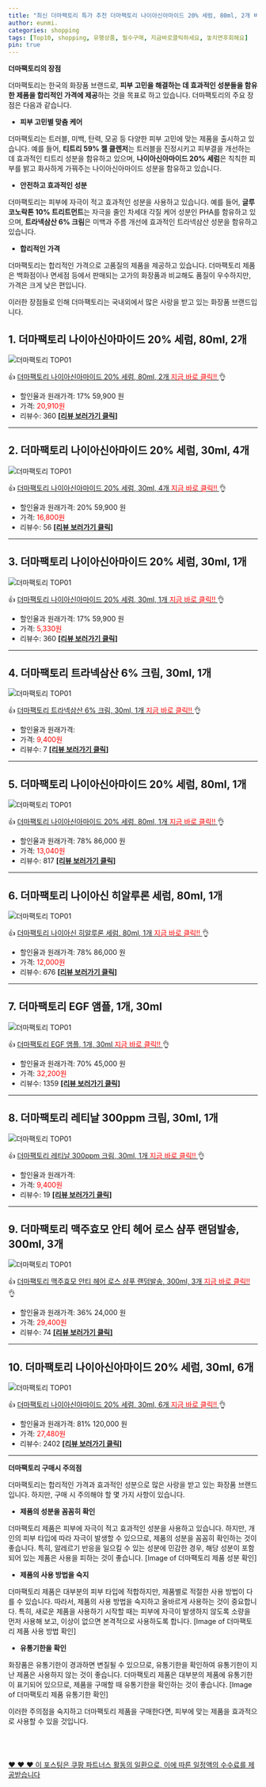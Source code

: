 ```yaml
---
title: "최신 더마팩토리 특가 추천 더마팩토리 나이아신아마이드 20% 세럼, 80ml, 2개 비교 장점"
author: eunmi.
categories: shopping
tags: [Top10, shopping, 유행상품, 필수구매, 지금바로클릭하세요, 놓치면후회해요]
pin: true
---
```

**더마팩토리의 장점**

더마팩토리는 한국의 화장품 브랜드로, **피부 고민을 해결하는 데 효과적인 성분들을 함유한 제품을 합리적인 가격에 제공**하는 것을 목표로 하고 있습니다. 더마팩토리의 주요 장점은 다음과 같습니다.

* **피부 고민별 맞춤 케어**

더마팩토리는 트러블, 미백, 탄력, 모공 등 다양한 피부 고민에 맞는 제품을 출시하고 있습니다. 예를 들어, **티트리 59% 젤 클렌저**는 트러블을 진정시키고 피부결을 개선하는 데 효과적인 티트리 성분을 함유하고 있으며, **나이아신아마이드 20% 세럼**은 칙칙한 피부를 밝고 화사하게 가꿔주는 나이아신아마이드 성분을 함유하고 있습니다.

* **안전하고 효과적인 성분**

더마팩토리는 피부에 자극이 적고 효과적인 성분을 사용하고 있습니다. 예를 들어, **글루코노락톤 10% 트리트먼트**는 자극을 줄인 차세대 각질 케어 성분인 PHA를 함유하고 있으며, **트라넥삼산 6% 크림**은 미백과 주름 개선에 효과적인 트라넥삼산 성분을 함유하고 있습니다.

* **합리적인 가격**

더마팩토리는 합리적인 가격으로 고품질의 제품을 제공하고 있습니다. 더마팩토리 제품은 백화점이나 면세점 등에서 판매되는 고가의 화장품과 비교해도 품질이 우수하지만, 가격은 크게 낮은 편입니다.

이러한 장점들로 인해 더마팩토리는 국내외에서 많은 사랑을 받고 있는 화장품 브랜드입니다.

   

## 1. 더마팩토리 나이아신아마이드 20% 세럼, 80ml, 2개

![더마팩토리 TOP01](https://thumbnail6.coupangcdn.com/thumbnails/remote/230x230ex/image/vendor_inventory/7643/736916e90d5967f1e88a0e2d761b1c178eee6e1f34c1dc309449d44cd960.jpg)


👍 [더마팩토리 나이아신아마이드 20% 세럼, 80ml, 2개 <font color=red> 지금 바로 클릭!! </font> ](https://link.coupang.com/re/AFFSDP?lptag=AF3617701&subid=GithubCoopas&pageKey=7166913299&traceid=V0-153&itemId=19665434406&vendorItemId=85201751679) 👌 


- 할인율과 원래가격: 17%  59,900   원
- 가격: <span style='color:red'>20,910원</span>
- 리뷰수: 360  [**[리뷰 보러가기 클릭]**](https://link.coupang.com/re/AFFSDP?lptag=AF3617701&subid=GithubCoopas&pageKey=7166913299&traceid=V0-153&itemId=19665434406&vendorItemId=85201751679)

---


   

## 2. 더마팩토리 나이아신아마이드 20% 세럼, 30ml, 4개

![더마팩토리 TOP01](https://thumbnail6.coupangcdn.com/thumbnails/remote/230x230ex/image/retail/images/d0fba2aa-e883-481b-8309-084405d7fc1e3479617347502391133.png)


👍 [더마팩토리 나이아신아마이드 20% 세럼, 30ml, 4개 <font color=red> 지금 바로 클릭!! </font> ](https://link.coupang.com/re/AFFSDP?lptag=AF3617701&subid=GithubCoopas&pageKey=7166913299&traceid=V0-153&itemId=19665433011&vendorItemId=86771111394) 👌 


- 할인율과 원래가격: 20%  59,900   원
- 가격: <span style='color:red'>16,800원</span>
- 리뷰수: 56  [**[리뷰 보러가기 클릭]**](https://link.coupang.com/re/AFFSDP?lptag=AF3617701&subid=GithubCoopas&pageKey=7166913299&traceid=V0-153&itemId=19665433011&vendorItemId=86771111394)

---


   

## 3. 더마팩토리 나이아신아마이드 20% 세럼, 30ml, 1개

![더마팩토리 TOP01](https://thumbnail9.coupangcdn.com/thumbnails/remote/230x230ex/image/retail/images/2023/07/12/16/4/ac706e97-c6dd-4d65-97db-7645ca703c1b.jpg)


👍 [더마팩토리 나이아신아마이드 20% 세럼, 30ml, 1개 <font color=red> 지금 바로 클릭!! </font> ](https://link.coupang.com/re/AFFSDP?lptag=AF3617701&subid=GithubCoopas&pageKey=7166913299&traceid=V0-153&itemId=20231715269&vendorItemId=86558092017) 👌 


- 할인율과 원래가격: 17%  59,900   원
- 가격: <span style='color:red'>5,330원</span>
- 리뷰수: 360  [**[리뷰 보러가기 클릭]**](https://link.coupang.com/re/AFFSDP?lptag=AF3617701&subid=GithubCoopas&pageKey=7166913299&traceid=V0-153&itemId=20231715269&vendorItemId=86558092017)

---


   

## 4. 더마팩토리 트라넥삼산 6% 크림, 30ml, 1개

![더마팩토리 TOP01](https://thumbnail8.coupangcdn.com/thumbnails/remote/230x230ex/image/retail/images/2023/07/12/16/4/1fa66692-c85a-4c7f-91db-415f64757725.jpg)


👍 [더마팩토리 트라넥삼산 6% 크림, 30ml, 1개 <font color=red> 지금 바로 클릭!! </font> ](https://link.coupang.com/re/AFFSDP?lptag=AF3617701&subid=GithubCoopas&pageKey=6310021631&traceid=V0-153&itemId=13092578131&vendorItemId=86557622944) 👌 


- 할인율과 원래가격: 
- 가격: <span style='color:red'>9,400원</span>
- 리뷰수: 7  [**[리뷰 보러가기 클릭]**](https://link.coupang.com/re/AFFSDP?lptag=AF3617701&subid=GithubCoopas&pageKey=6310021631&traceid=V0-153&itemId=13092578131&vendorItemId=86557622944)

---


   

## 5. 더마팩토리 나이아신아마이드 20% 세럼, 80ml, 1개

![더마팩토리 TOP01](https://thumbnail8.coupangcdn.com/thumbnails/remote/230x230ex/image/retail/images/2023/07/18/12/6/07877987-c330-438f-95ec-4b0a64a18acc.jpg)


👍 [더마팩토리 나이아신아마이드 20% 세럼, 80ml, 1개 <font color=red> 지금 바로 클릭!! </font> ](https://link.coupang.com/re/AFFSDP?lptag=AF3617701&subid=GithubCoopas&pageKey=7166913299&traceid=V0-153&itemId=19504204117&vendorItemId=86613261356) 👌 


- 할인율과 원래가격: 78%  86,000   원
- 가격: <span style='color:red'>13,040원</span>
- 리뷰수: 817  [**[리뷰 보러가기 클릭]**](https://link.coupang.com/re/AFFSDP?lptag=AF3617701&subid=GithubCoopas&pageKey=7166913299&traceid=V0-153&itemId=19504204117&vendorItemId=86613261356)

---


   

## 6. 더마팩토리 나이아신 히알루론 세럼, 80ml, 1개

![더마팩토리 TOP01](https://thumbnail9.coupangcdn.com/thumbnails/remote/230x230ex/image/retail/images/2023/07/12/15/6/8f24818d-1545-4e95-ac79-1dd32c7186ee.jpg)


👍 [더마팩토리 나이아신 히알루론 세럼, 80ml, 1개 <font color=red> 지금 바로 클릭!! </font> ](https://link.coupang.com/re/AFFSDP?lptag=AF3617701&subid=GithubCoopas&pageKey=7460977660&traceid=V0-153&itemId=19446728795&vendorItemId=86557607886) 👌 


- 할인율과 원래가격: 78%  86,000   원
- 가격: <span style='color:red'>12,000원</span>
- 리뷰수: 676  [**[리뷰 보러가기 클릭]**](https://link.coupang.com/re/AFFSDP?lptag=AF3617701&subid=GithubCoopas&pageKey=7460977660&traceid=V0-153&itemId=19446728795&vendorItemId=86557607886)

---


   

## 7. 더마팩토리 EGF 앰플, 1개, 30ml

![더마팩토리 TOP01](https://thumbnail8.coupangcdn.com/thumbnails/remote/230x230ex/image/retail/images/2023/07/18/10/1/eb737789-3149-4f9c-9117-0f796077cca0.jpg)


👍 [더마팩토리 EGF 앰플, 1개, 30ml <font color=red> 지금 바로 클릭!! </font> ](https://link.coupang.com/re/AFFSDP?lptag=AF3617701&subid=GithubCoopas&pageKey=7194048277&traceid=V0-153&itemId=18169941174&vendorItemId=86612505572) 👌 


- 할인율과 원래가격: 70%  45,000   원
- 가격: <span style='color:red'>32,200원</span>
- 리뷰수: 1359  [**[리뷰 보러가기 클릭]**](https://link.coupang.com/re/AFFSDP?lptag=AF3617701&subid=GithubCoopas&pageKey=7194048277&traceid=V0-153&itemId=18169941174&vendorItemId=86612505572)

---


   

## 8. 더마팩토리 레티날 300ppm 크림, 30ml, 1개

![더마팩토리 TOP01](https://thumbnail8.coupangcdn.com/thumbnails/remote/230x230ex/image/retail/images/2023/07/12/15/0/31b3b017-3f39-473b-8f7e-d614b2babc9c.jpg)


👍 [더마팩토리 레티날 300ppm 크림, 30ml, 1개 <font color=red> 지금 바로 클릭!! </font> ](https://link.coupang.com/re/AFFSDP?lptag=AF3617701&subid=GithubCoopas&pageKey=5848061941&traceid=V0-153&itemId=10169025799&vendorItemId=86557491761) 👌 


- 할인율과 원래가격: 
- 가격: <span style='color:red'>9,400원</span>
- 리뷰수: 19  [**[리뷰 보러가기 클릭]**](https://link.coupang.com/re/AFFSDP?lptag=AF3617701&subid=GithubCoopas&pageKey=5848061941&traceid=V0-153&itemId=10169025799&vendorItemId=86557491761)

---


   

## 9. 더마팩토리 맥주효모 안티 헤어 로스 샴푸 랜덤발송, 300ml, 3개

![더마팩토리 TOP01](https://thumbnail8.coupangcdn.com/thumbnails/remote/230x230ex/image/retail/images/4a1286b7-4ed4-477f-9255-8ec5ccb1969f9077274916257129873.png)


👍 [더마팩토리 맥주효모 안티 헤어 로스 샴푸 랜덤발송, 300ml, 3개 <font color=red> 지금 바로 클릭!! </font> ](https://link.coupang.com/re/AFFSDP?lptag=AF3617701&subid=GithubCoopas&pageKey=7621692394&traceid=V0-153&itemId=20260991707&vendorItemId=87348507629) 👌 


- 할인율과 원래가격: 36%  24,000   원
- 가격: <span style='color:red'>29,400원</span>
- 리뷰수: 74  [**[리뷰 보러가기 클릭]**](https://link.coupang.com/re/AFFSDP?lptag=AF3617701&subid=GithubCoopas&pageKey=7621692394&traceid=V0-153&itemId=20260991707&vendorItemId=87348507629)

---


   

## 10. 더마팩토리 나이아신아마이드 20% 세럼, 30ml, 6개

![더마팩토리 TOP01](https://thumbnail8.coupangcdn.com/thumbnails/remote/230x230ex/image/retail/images/948671c9-bbf5-48da-a51e-3ebf83d64f769145095250828236223.png)


👍 [더마팩토리 나이아신아마이드 20% 세럼, 30ml, 6개 <font color=red> 지금 바로 클릭!! </font> ](https://link.coupang.com/re/AFFSDP?lptag=AF3617701&subid=GithubCoopas&pageKey=7166913299&traceid=V0-153&itemId=19665433097&vendorItemId=86771111450) 👌 


- 할인율과 원래가격: 81%  120,000   원
- 가격: <span style='color:red'>27,480원</span>
- 리뷰수: 2402  [**[리뷰 보러가기 클릭]**](https://link.coupang.com/re/AFFSDP?lptag=AF3617701&subid=GithubCoopas&pageKey=7166913299&traceid=V0-153&itemId=19665433097&vendorItemId=86771111450)

---
**더마팩토리 구매시 주의점**

더마팩토리는 합리적인 가격과 효과적인 성분으로 많은 사랑을 받고 있는 화장품 브랜드입니다. 하지만, 구매 시 주의해야 할 몇 가지 사항이 있습니다.

* **제품의 성분을 꼼꼼히 확인**

더마팩토리 제품은 피부에 자극이 적고 효과적인 성분을 사용하고 있습니다. 하지만, 개인의 피부 타입에 따라 자극이 발생할 수 있으므로, 제품의 성분을 꼼꼼히 확인하는 것이 좋습니다. 특히, 알레르기 반응을 일으킬 수 있는 성분에 민감한 경우, 해당 성분이 포함되어 있는 제품은 사용을 피하는 것이 좋습니다.
[Image of 더마팩토리 제품 성분 확인]

* **제품의 사용 방법을 숙지**

더마팩토리 제품은 대부분의 피부 타입에 적합하지만, 제품별로 적절한 사용 방법이 다를 수 있습니다. 따라서, 제품의 사용 방법을 숙지하고 올바르게 사용하는 것이 중요합니다. 특히, 새로운 제품을 사용하기 시작할 때는 피부에 자극이 발생하지 않도록 소량을 먼저 사용해 보고, 이상이 없으면 본격적으로 사용하도록 합니다.
[Image of 더마팩토리 제품 사용 방법 확인]

* **유통기한을 확인**

화장품은 유통기한이 경과하면 변질될 수 있으므로, 유통기한을 확인하여 유통기한이 지난 제품은 사용하지 않는 것이 좋습니다. 더마팩토리 제품은 대부분의 제품에 유통기한이 표기되어 있으므로, 제품을 구매할 때 유통기한을 확인하는 것이 좋습니다.
[Image of 더마팩토리 제품 유통기한 확인]

이러한 주의점을 숙지하고 더마팩토리 제품을 구매한다면, 피부에 맞는 제품을 효과적으로 사용할 수 있을 것입니다.<br><br><br><br><br> [ ❤ ❤ ❤ 이 포스팅은 쿠팡 파트너스 활동의 일환으로, 이에 따른 일정액의 수수료를 제공받습니다](https://link.coupang.com/a/bcEFyh)
